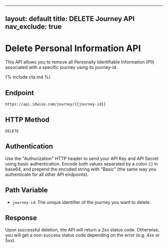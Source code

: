 
---
layout: default
title: DELETE Journey API 
nav_exclude: true
---

Delete Personal Information API
==================

This API allows you to remove all Personally Identifiable Information (PII) associated with a specific journey using its journey-id.

{% include cta.md %}

Endpoint
--------

`https://api.idwise.com/journey/{{journey-id}}`

HTTP Method
-----------

`DELETE`

Authentication
--------------

Use the "Authorization" HTTP header to send your API Key and API Secret using basic authentication. Encode both values separated by a colon (:) in base64, and prepend the encoded string with "Basic" (the same way you authenticate for all other API endpoints).

Path Variable
-------------

-   `journey-id`: The unique identifier of the journey you want to delete.

Response
--------
Upon successful deletion, the API will return a 2xx status code. Otherwise, you will get a non-success status code depending on the error (e.g. 4xx or 5xx).
